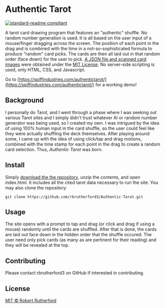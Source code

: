 # Authentic Tarot

[![standard-readme compliant](https://img.shields.io/badge/readme%20style-standard-brightgreen.svg?style=flat-square)](https://github.com/RichardLitt/standard-readme)

A tarot card drawing program that features an "authentic" shuffle. No random number generation is used. It is all based on the user input of a mouse/finger dragging across the screen. The position of each point in the drag and is combined with the time in a not-so-sophisticated formula to produce "random" card picks. The cards are then all laid out in that random order (face down) for the user to pick. [A JSON file and scanned card images](https://www.kaggle.com/datasets/lsind18/tarot-json) were obtained under the [MIT License](https://opensource.org/license/MIT). No server-side scripting is used, only HTML, CSS, and Javascript.

Go to [https://spiffindustries.com/authentictarot/](https://spiffindustries.com/authentictarot/) for a working demo!

## Background

I personally do Tarot, and I went through a phase where I was seeking out various Tarot sites and I simply didn't trust whatever AI or random number generator was being used, so I created my own. I was intrigued by the idea of using 100% human input in the card shuffle, so the user could feel like they were actually shuffling the deck themselves. After playing around some, I came up with the idea of using click/tap and drag motions, combined with the time stamp for each point in the drag to create a random card selection. Thus, *Authentic Tarot* was born.

## Install

Simply [download the the repository](https://github.com/rbrutherford3/Authentic-Tarot/archive/refs/heads/main.zip), unzip the contents, and open index.html. It includes all the cited tarot data necessary to run the site. You may also clone the repository:
```
git clone https://github.com/rbrutherford3/Authentic-Tarot.git
```

## Usage

The site opens with a prompt to tap and drag (or click and drag if using a mouse) randomly until the cards are shuffled. After that is done, the cards are laid out face down in the hidden order that the shuffle occured. The user need only pick cards (as many as are pertinent for their reading) and they will be revealed at the top.

## Contributing

Please contact rbrutherford3 on GitHub if interested in contributing.

## License

[MIT © Robert Rutherford](https://github.com/rbrutherford3/Authentic-Tarot/blob/main/LICENSE)
